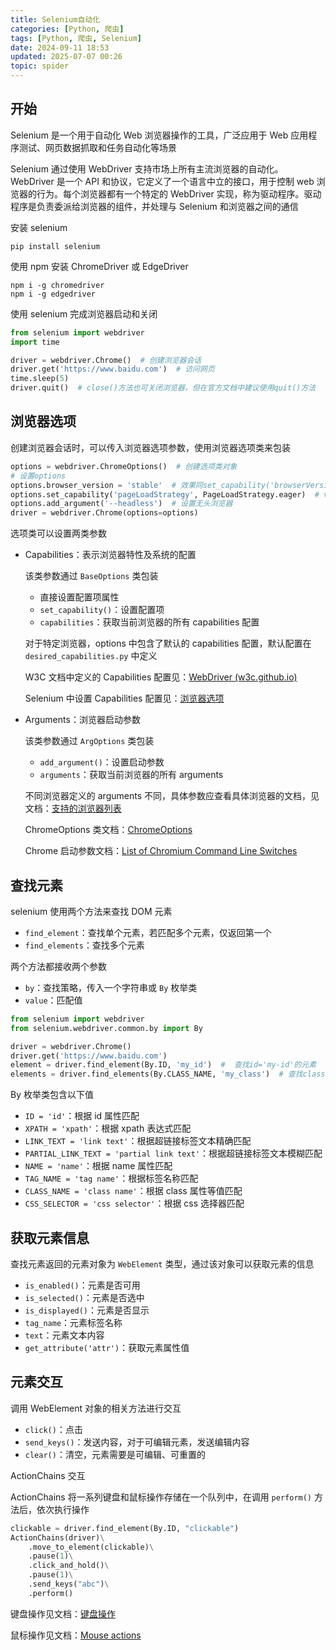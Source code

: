 ```yaml
---
title: Selenium自动化
categories: [Python, 爬虫]
tags: [Python, 爬虫, Selenium]
date: 2024-09-11 18:53
updated: 2025-07-07 00:26
topic: spider
---
```

## 开始

Selenium 是一个用于自动化 Web 浏览器操作的工具，广泛应用于 Web 应用程序测试、网页数据抓取和任务自动化等场景

Selenium 通过使用 WebDriver 支持市场上所有主流浏览器的自动化。WebDriver 是一个 API 和协议，它定义了一个语言中立的接口，用于控制 web 浏览器的行为。每个浏览器都有一个特定的 WebDriver 实现，称为驱动程序。驱动程序是负责委派给浏览器的组件，并处理与 Selenium 和浏览器之间的通信

安装 selenium

```
pip install selenium
```

使用 npm 安装 ChromeDriver 或 EdgeDriver

```
npm i -g chromedriver
npm i -g edgedriver
```

使用 selenium 完成浏览器启动和关闭

```python
from selenium import webdriver
import time

driver = webdriver.Chrome()  # 创建浏览器会话
driver.get('https://www.baidu.com')  # 访问网页
time.sleep(5)
driver.quit()  # close()方法也可关闭浏览器，但在官方文档中建议使用quit()方法
```

## 浏览器选项

创建浏览器会话时，可以传入浏览器选项参数，使用浏览器选项类来包装

```python
options = webdriver.ChromeOptions()  # 创建选项类对象
# 设置options
options.browser_version = 'stable'  # 效果同set_capability('browserVersion', 'stable')
options.set_capability('pageLoadStrategy', PageLoadStrategy.eager)  # value也可传入'eager'
options.add_argument('--headless')  # 设置无头浏览器
driver = webdriver.Chrome(options=options)
```

选项类可以设置两类参数

- Capabilities：表示浏览器特性及系统的配置

    该类参数通过 `BaseOptions` 类包装

    - 直接设置配置项属性
    - `set_capability()`：设置配置项
    - `capabilities`：获取当前浏览器的所有 capabilities 配置

    对于特定浏览器，options 中包含了默认的 capabilities 配置，默认配置在 `desired_capabilities.py` 中定义

    W3C 文档中定义的 Capabilities 配置见：[WebDriver (w3c.github.io)](https://w3c.github.io/webdriver/#capabilities)

    Selenium 中设置 Capabilities 配置见：[浏览器选项](https://www.selenium.dev/zh-cn/documentation/webdriver/drivers/options/)

- Arguments：浏览器启动参数

    该类参数通过 `ArgOptions` 类包装

    - `add_argument()`：设置启动参数
    - `arguments`：获取当前浏览器的所有 arguments

    不同浏览器定义的 arguments 不同，具体参数应查看具体浏览器的文档，见文档：[支持的浏览器列表](https://www.selenium.dev/zh-cn/documentation/webdriver/browsers/)

    ChromeOptions 类文档：[ChromeOptions](https://developer.chrome.com/docs/chromedriver/capabilities?hl=zh-cn#recognized_capabilities)

    Chrome 启动参数文档：[List of Chromium Command Line Switches](https://peter.sh/experiments/chromium-command-line-switches/)

## 查找元素

selenium 使用两个方法来查找 DOM 元素

- `find_element`：查找单个元素，若匹配多个元素，仅返回第一个
- `find_elements`：查找多个元素

两个方法都接收两个参数

- `by`：查找策略，传入一个字符串或 `By` 枚举类
- `value`：匹配值

```python
from selenium import webdriver
from selenium.webdriver.common.by import By

driver = webdriver.Chrome()
driver.get('https://www.baidu.com')
element = driver.find_element(By.ID, 'my_id')  #  查找id='my-id'的元素
elements = driver.find_elements(By.CLASS_NAME, 'my_class')  # 查找class='my-class'的元素
```

By 枚举类包含以下值

- `ID = 'id'`：根据 id 属性匹配
- `XPATH = 'xpath'`：根据 xpath 表达式匹配
- `LINK_TEXT = 'link text'`：根据超链接标签文本精确匹配
- `PARTIAL_LINK_TEXT = 'partial link text'`：根据超链接标签文本模糊匹配
- `NAME = 'name'`：根据 name 属性匹配
- `TAG_NAME = 'tag name'`：根据标签名称匹配
- `CLASS_NAME = 'class name'`：根据 class 属性等值匹配
- `CSS_SELECTOR = 'css selector'`：根据 css 选择器匹配

## 获取元素信息

查找元素返回的元素对象为 `WebElement` 类型，通过该对象可以获取元素的信息

- `is_enabled()`：元素是否可用
- `is_selected()`：元素是否选中
- `is_displayed()`：元素是否显示
- `tag_name`：元素标签名称
- `text`：元素文本内容
- `get_attribute('attr')`：获取元素属性值

## 元素交互

调用 WebElement 对象的相关方法进行交互

- `click()`：点击
- `send_keys()`：发送内容，对于可编辑元素，发送编辑内容
- `clear()`：清空，元素需要是可编辑、可重置的

ActionChains 交互

ActionChains 将一系列键盘和鼠标操作存储在一个队列中，在调用 `perform()` 方法后，依次执行操作

```python
clickable = driver.find_element(By.ID, "clickable")
ActionChains(driver)\
    .move_to_element(clickable)\
    .pause(1)\
    .click_and_hold()\
    .pause(1)\
    .send_keys("abc")\
    .perform()
```

键盘操作见文档：[键盘操作](https://www.selenium.dev/zh-cn/documentation/webdriver/actions_api/keyboard/)

鼠标操作见文档：[Mouse actions](https://www.selenium.dev/zh-cn/documentation/webdriver/actions_api/mouse/)
